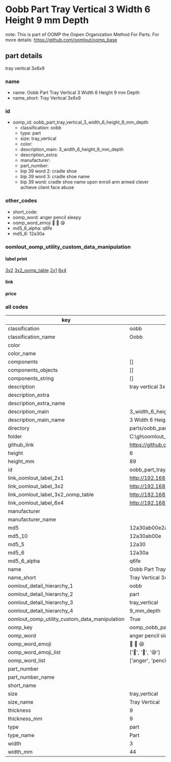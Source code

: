 # Oobb Part Tray Vertical 3 Width 6 Height 9 mm Depth  

note: This is part of OOMP the Oopen Organization Method For Parts. For more details: https://github.com/oomlout/oomp_base

##  part details
  



tray vertical 3x6x9



### name
* name: Oobb Part Tray Vertical 3 Width 6 Height 9 mm Depth
* name_short: Tray Vertical 3x6x9 
### id
* oomp_id: oobb_part_tray_vertical_3_width_6_height_9_mm_depth
  * classification: oobb
  * type: part
  * size: tray_vertical
  * color: 
  * description_main: 3_width_6_height_9_mm_depth
  * description_extra: 
  * manufacturer: 
  * part_number: 
  * bip 39 word 2: cradle shoe
  * bip 39 word 3: cradle shoe name
  * bip 39 word: cradle shoe name upon enroll arm armed clever achieve client face abuse

### other_codes
* short_code: 
* oomp_word: anger pencil sleepy
* oomp_word_emoji :anger: :pencil: :sleepy:
* md5_6_alpha: q6fe
* md5_6: 12a30a






### oomlout_oomp_utility_custom_data_manipulation
#### label print
[3x2](http://192.168.1.245:1112/?label=oomp%20q6fe)
[3x2_oomp_table](http://192.168.1.108:1112/?label=oomp%20q6fe)
[2x1](http://192.168.1.242:1112/?label=oomp%20q6fe)
[6x4](http://192.168.1.55:1112/?label=oomp%20q6fe)    

#### link

                              

#### price







### all codes 
| key | value |  
| --- | --- |  
| classification | oobb |  
| classification_name | Oobb |  
| color |  |  
| color_name |  |  
| components | [] |  
| components_objects | [] |  
| components_string | [] |  
| description | tray vertical 3x6x9 |  
| description_extra |  |  
| description_extra_name |  |  
| description_main | 3_width_6_height_9_mm_depth |  
| description_main_name | 3 Width 6 Height 9 mm Depth |  
| directory | parts/oobb_part_tray_vertical_3_width_6_height_9_mm_depth |  
| folder | C:\gh\oomlout_oobb_version_4_generated_parts\parts\oobb_part_tray_vertical_3_width_6_height_9_mm_depth |  
| github_link | https://github.com/oomlout/oomlout_oomp_part_src/tree/main/parts/oobb_part_tray_vertical_3_width_6_height_9_mm_depth |  
| height | 6 |  
| height_mm | 89 |  
| id | oobb_part_tray_vertical_3_width_6_height_9_mm_depth |  
| link_oomlout_label_2x1 | http://192.168.1.242:1112/?label=oomp%20q6fe |  
| link_oomlout_label_3x2 | http://192.168.1.245:1112/?label=oomp%20q6fe |  
| link_oomlout_label_3x2_oomp_table | http://192.168.1.108:1112/?label=oomp%20q6fe |  
| link_oomlout_label_6x4 | http://192.168.1.55:1112/?label=oomp%20q6fe |  
| manufacturer |  |  
| manufacturer_name |  |  
| md5 | 12a30ab00e2a81782ea59eef25b1998f |  
| md5_10 | 12a30ab00e |  
| md5_5 | 12a30 |  
| md5_6 | 12a30a |  
| md5_6_alpha | q6fe |  
| name | Oobb Part Tray Vertical 3 Width 6 Height 9 mm Depth |  
| name_short | Tray Vertical 3x6x9  |  
| oomlout_detail_hierarchy_1 | oobb |  
| oomlout_detail_hierarchy_2 | part |  
| oomlout_detail_hierarchy_3 | tray_vertical |  
| oomlout_detail_hierarchy_4 | 9_mm_depth |  
| oomlout_oomp_utility_custom_data_manipulation | True |  
| oomp_key | oomp_oobb_part_tray_vertical_3_width_6_height_9_mm_depth |  
| oomp_word | anger pencil sleepy |  
| oomp_word_emoji | :anger: :pencil: :sleepy: |  
| oomp_word_emoji_list | [':anger:', ':pencil:', ':sleepy:'] |  
| oomp_word_list | ['anger', 'pencil', 'sleepy'] |  
| part_number |  |  
| part_number_name |  |  
| short_name |  |  
| size | tray_vertical |  
| size_name | Tray Vertical |  
| thickness | 9 |  
| thickness_mm | 9 |  
| type | part |  
| type_name | Part |  
| width | 3 |  
| width_mm | 44 |  
